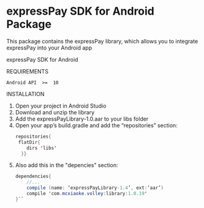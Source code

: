 # expressPay SDK for Android Package

This package contains the expressPay library, which allows you to
integrate expressPay into your Android app

expressPay SDK for Android

REQUIREMENTS

    Android API  >=  10

INSTALLATION

1. Open your project in Android Studio
2. Download and unzip the library
3. Add the expressPayLibrary-1.0.aar to your libs folder
4. Open your app’s build.gradle and add the “repositories” section:
    ```java
    repositories{
     flatDir{
        dirs 'libs'
      }}
      ```
5. Also add this in the "depencies" section:
    ```java
    dependencies{
        //...
        compile (name: ‘expressPayLibrary-1.4’, ext:’aar’) 
        compile 'com.mcxiaoke.volley:library:1.0.19'
    }``
